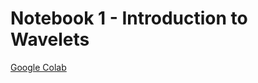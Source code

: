# Notebook 1 - Introduction to Wavelets

[Google Colab](https://colab.research.google.com/drive/1JVwI-z0cQbSnoD4h-cZdWlhYKw-IoGkX?usp=sharing)